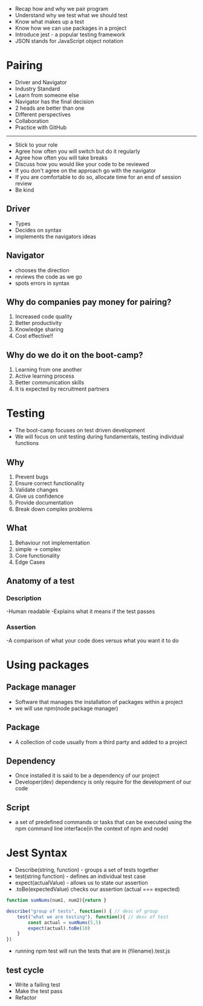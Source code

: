 - Recap how and why we pair program
- Understand why we test what we should test
- Know what makes up a test
- Know how we can use packages in a project
- Introduce jest - a popular testing framework
- JSON stands for JavaScript object notation

# Pairing
- Driver and Navigator
- Industry Standard
- Learn from someone else
- Navigator has the final decision
- 2 heads are better than one
- Different perspectives
- Collaboration
- Practice with GitHub


----- 
- Stick to your role
- Agree how often you will switch but do it regularly
- Agree how often you will take breaks
- Discuss how you would like your code to be reviewed
- If you don't agree on the approach go with the navigator
- If you are comfortable to do so, allocate time for an end of session review
- Be kind

## Driver
- Types
- Decides on syntax
- implements the navigators ideas
## Navigator
- chooses the direction
- reviews the code as we go
- spots errors in syntax

## Why do companies pay money for pairing?
1. Increased code quality
2. Better productivity
3. Knowledge sharing
4. Cost effective!!

## Why do we do it on the boot-camp?
1. Learning from one another
2. Active learning process
3. Better communication skills
4. It is expected by recruitment partners

# Testing
- The boot-camp focuses on test driven development
- We will focus on unit testing during fundamentals, testing individual functions

## Why
1. Prevent bugs
2. Ensure correct functionality
3. Validate changes
4. Give us confidence
5. Provide documentation
6. Break down complex problems

## What
1. Behaviour not implementation
2. simple -> complex
3. Core functionality
4. Edge Cases

## Anatomy of a test

### Description
-Human readable
-Explains what it means if the test passes
### Assertion
-A comparison of what your code does versus what you want it to do



# Using packages
## Package manager
- Software that manages the installation of packages within a project
- we will use npm(node package manager)


## Package
- A collection of code usually from a third party and added to a project

## Dependency
- Once installed it is said to be a dependency of our project
- Developer(dev) dependency is only require for the development of our code

## Script
- a set of predefined commands or tasks that can be executed using the npm command line interface(in the context of npm and node)

# Jest Syntax
- Describe(string, function) - groups a set of tests together
- test(string function) - defines an individual test case
- expect(actualValue) - allows us to state our assertion
- .toBe(expectedValue) checks our assertion (actual === expected)

```js
function sumNums(num1, num2){return }

describe("group of tests", function() { // desc of group
	test("what we are testing"), function(){ // desc of test
		const actual = sumNums(5,5)
		expect(actual).toBe(10)
	}
})
```
- running npm test will run the tests that are in {filename}.test.js

## test cycle
- Write a failing test
- Make the test pass
- Refactor